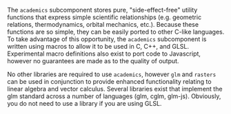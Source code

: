 The `academics` subcomponent stores pure, "side-effect-free" utility functions that express simple scientific relationships (e.g. geometric relations, thermodynamics, orbital mechanics, etc.). Because these functions are so simple, they can be easily ported to other C-like languages. To take advantage of this opportunity, the `academics` subcomponent is written using macros to allow it to be used in C, C++, and GLSL. Experimental macro definitions also exist to port code to Javascript, however no guarantees are made as to the quality of output. 

No other libraries are required to use `academics`, however `glm` and `rasters` can be used in conjunction to provide enhanced functionality relating to linear algebra and vector calculus. Several libraries exist that implement the glm standard across a number of languages (glm, cglm, glm-js). Obviously, you do not need to use a library if you are using GLSL. 
